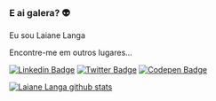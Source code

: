 ### E ai galera?  👽
Eu sou Laiane Langa

Encontre-me em outros lugares...

[![Linkedin Badge](https://img.shields.io/badge/-LinkedIn-blue?style=flat-square&logo=Linkedin&logoColor=white&link=https://www.linkedin.com/in/laiane-langa)](https://www.linkedin.com/in/laiane-langa)
[![Twitter Badge](https://img.shields.io/badge/-Twitter-1ca0f1?style=flat-square&labelColor=1ca0f1&logo=twitter&logoColor=white&link=https://twitter.com/langalai)](https://twitter.com/langalai)
[![Codepen Badge](https://img.shields.io/badge/-Codepen-000000?style=flat-square&labelColor=000000&logo=codepen&logoColor=white&link=https://codepen.io/lailanga)](https://codepen.io/lailanga)


[![Laiane Langa github stats](https://github-readme-stats-sigma-five.vercel.app/api?username=lailanga&theme=dark&show_icons=true&count_private=true)](https://github.com/lailanga)


